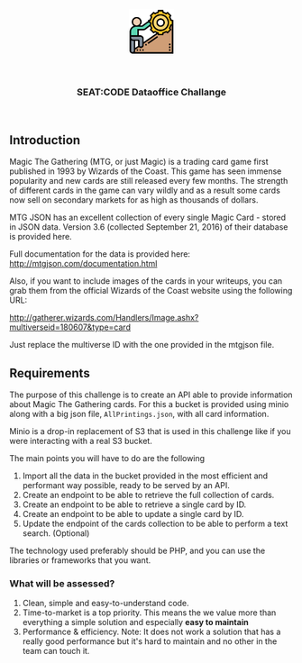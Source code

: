 <br />
<br />

<p align="center">
  <img src=".doc/challenges.png" alt="dataoffice code challenge" width="80" height="80">
</p>

<br />


<h3 align="center">
  <b>
    SEAT:CODE Dataoffice Challange
  </b>
</h3>

<br />

## Introduction

Magic The Gathering (MTG, or just Magic) is a trading card game first published in 1993 by Wizards of the Coast. This game has seen immense popularity and new cards are still released every few months. The strength of different cards in the game can vary wildly and as a result some cards now sell on secondary markets for as high as thousands of dollars.

MTG JSON has an excellent collection of every single Magic Card - stored in JSON data. Version 3.6 (collected September 21, 2016) of their database is provided here.

Full documentation for the data is provided here:
http://mtgjson.com/documentation.html

Also, if you want to include images of the cards in your writeups, you can grab them from the official Wizards of the Coast website using the following URL:

http://gatherer.wizards.com/Handlers/Image.ashx?multiverseid=180607&type=card

Just replace the multiverse ID with the one provided in the mtgjson file.

## Requirements

The purpose of this challenge is to create an API able to provide information about Magic The Gathering cards. For this a bucket is provided using minio along with a big json file, `AllPrintings.json`, with all card information.

Minio is a drop-in replacement of S3 that is used in this challenge like if you were interacting with a real S3 bucket.

The main points you will have to do are the following

1. Import all the data in the bucket provided in the most efficient and performant way possible, ready to be served by an API.
2. Create an endpoint to be able to retrieve the full collection of cards.
3. Create an endpoint to be able to retrieve a single card by ID.
4. Create an endpoint to be able to update a single card by ID.
5. Update the endpoint of the cards collection to be able to perform a text search. (Optional)

The technology used preferably should be PHP, and you can use the libraries or frameworks that you want. 

### What will be assessed?

1. Clean, simple and easy-to-understand code.
2. Time-to-market is a top priority. This means the we value more than everything a simple solution and especially **easy to maintain**
3. Performance & efficiency. Note: It does not work a solution that has a really good performance but it's hard to maintain and no other in the team can touch it. 